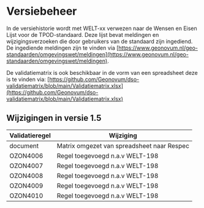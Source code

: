 # Versiebeheer

In de versiehistorie wordt met WELT-xx verwezen naar de Wensen en Eisen Lijst voor de TPOD-standaard. Deze lijst bevat meldingen en wijzigingsverzoeken die door gebruikers van de standaard zijn ingediend. De ingediende meldingen zijn te vinden via [https://www.geonovum.nl/geo-standaarden/omgevingswet/meldingen](https://www.geonovum.nl/geo-standaarden/omgevingswet/meldingen).

De validatiematrix is ook beschikbaar in de vorm van een spreadsheet deze is te vinden via: [https://github.com/Geonovum/dso-validatiematrix/blob/main/Validatiematrix.xlsx](https://github.com/Geonovum/dso-validatiematrix/blob/main/Validatiematrix.xlsx)

## Wijzigingen in versie 1.5

| Validatieregel | Wijziging                  | 
|----------------|----------------------------|
| document       | Matrix omgezet van spreadsheet naar Respec          |
| OZON4006       | Regel toegevoegd n.a.v WELT-198 |
| OZON4007       | Regel toegevoegd n.a.v WELT-198 |
| OZON4008       | Regel toegevoegd n.a.v WELT-198 |
| OZON4009       | Regel toegevoegd n.a.v WELT-198 |
| OZON4010       | Regel toegevoegd n.a.v WELT-198 |